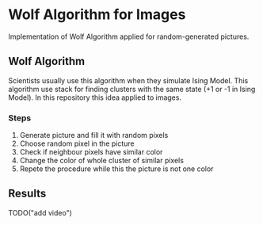 # Wolf Algorithm for Images

Implementation of Wolf Algorithm applied for random-generated pictures. 

## Wolf Algorithm

Scientists usually use this algorithm when they simulate Ising Model. This algorithm use stack for
finding clusters with the same state (+1 or -1 in Ising Model). In this repository this idea
applied to images. 

### Steps
1. Generate picture and fill it with random pixels
2. Choose random pixel in the picture
3. Check if neighbour pixels have similar color
4. Change the color of whole cluster of similar pixels
5. Repete the procedure while this the picture is not one color

## Results

TODO("add video")
